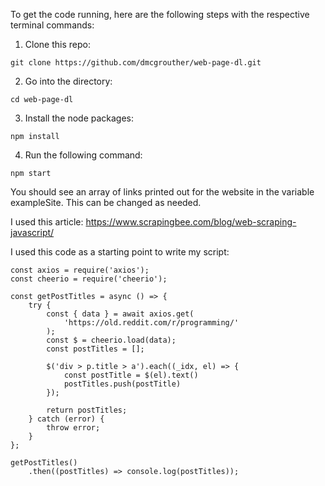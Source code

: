 To get the code running, here are the following steps with the respective terminal commands:

1. Clone this repo:
```
git clone https://github.com/dmcgrouther/web-page-dl.git
```

2. Go into the directory:
```
cd web-page-dl
```

3. Install the node packages:
```
npm install
```

4. Run the following command:
```
npm start
```



You should see an array of links printed out for the website in the variable exampleSite. This can be changed as needed. 


I used this article:
https://www.scrapingbee.com/blog/web-scraping-javascript/


I used this code as a starting point to write my script:

```
const axios = require('axios');
const cheerio = require('cheerio');

const getPostTitles = async () => {
	try {
		const { data } = await axios.get(
			'https://old.reddit.com/r/programming/'
		);
		const $ = cheerio.load(data);
		const postTitles = [];

		$('div > p.title > a').each((_idx, el) => {
			const postTitle = $(el).text()
			postTitles.push(postTitle)
		});

		return postTitles;
	} catch (error) {
		throw error;
	}
};

getPostTitles()
    .then((postTitles) => console.log(postTitles));

```
